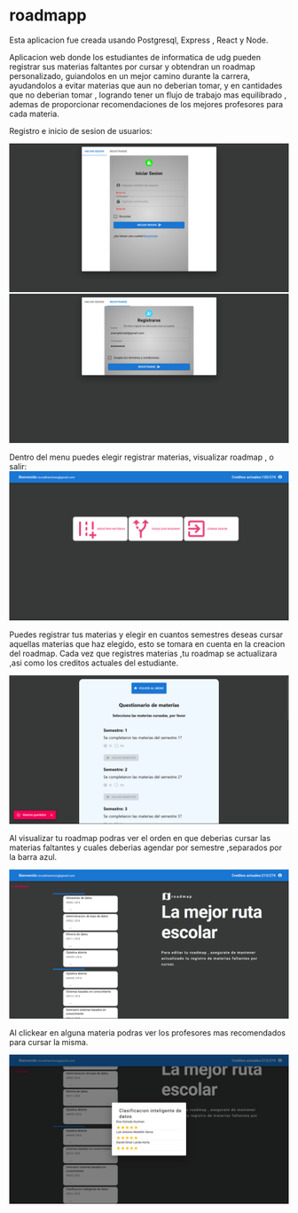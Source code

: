# roadmapp
Esta aplicacion fue creada usando Postgresql, Express , React y Node.

Aplicacion web donde los estudiantes de informatica de udg pueden registrar sus materias 
faltantes por cursar y obtendran un roadmap personalizado, guiandolos en un mejor camino durante la carrera, 
ayudandolos a evitar materias que aun no deberian tomar, y en cantidades que no deberian tomar , logrando tener un flujo 
de trabajo mas equilibrado , ademas de proporcionar recomendaciones de los mejores profesores para cada materia.

Registro e inicio de sesion de usuarios:

![login-register](./public/login.png)
![login-register](./public/register.png)

Dentro del menu puedes elegir registrar materias, visualizar roadmap , o salir:
![Menu](./public/menu.png)

Puedes registrar tus materias y elegir en cuantos semestres deseas cursar aquellas materias que haz elegido,
esto se tomara en cuenta en la creacion del roadmap. Cada vez que registres materias ,tu roadmap se actualizara
,asi como los creditos actuales del estudiante.

![materias](./public/registromaterias.png)

Al visualizar tu roadmap podras ver el orden en que deberias cursar las materias faltantes y cuales deberias agendar por
semestre ,separados por la barra azul.

![visualizar](./public/visualizarRoadmap.png)

Al clickear en alguna materia podras ver los profesores mas recomendados para cursar la misma.

![recomendaciones](./public/recomendaciones.png)









